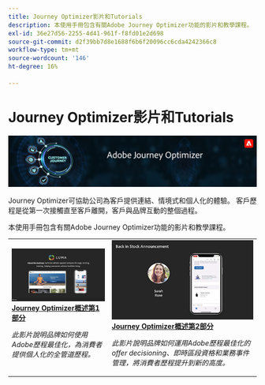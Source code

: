```yaml
---
title: Journey Optimizer影片和Tutorials
description: 本使用手冊包含有關Adobe Journey Optimizer功能的影片和教學課程。
exl-id: 36e27d56-2255-4d41-961f-f8fd01e2d698
source-git-commit: d2f39bb7d8e1688f6b6f20096cc6cda4242366c8
workflow-type: tm+mt
source-wordcount: '146'
ht-degree: 16%

---
```



# Journey Optimizer影片和Tutorials

![](./assets/ajo-banner.png)

Journey Optimizer可協助公司為客戶提供連結、情境式和個人化的體驗。 客戶歷程是從第一次接觸直至客戶離開，客戶與品牌互動的整個過程。 

本使用手冊包含有關Adobe Journey Optimizer功能的影片和教學課程。

<table>
<tr>
  <td>
    <a href="./introduction/journey-optimizer-overview-part-1.md">
      <img alt="Journey Optimizer概述第1部分 — 傳送全通路歷程（影片）" src="./assets/334174.jpg"/>
    </a>
    <div>
      <a href="./introduction/journey-optimizer-overview-part-1.md">
    <strong>Journey Optimizer概述第1部分  </strong>
    </a>
    </div>
    <p>
    <em>此影片說明品牌如何使用Adobe歷程最佳化，為消費者提供個人化的全管道歷程。</em>
    <p>
  </td>
    <td>
    <a href="./introduction/journey-optimizer-overview-part-2.md">
      <img alt="Journey Optimizer概述第2部分 — 傳送全通路歷程（影片）" src="./assets/334175.jpg"/>
    </a>
    <div>
      <a href="./introduction/journey-optimizer-overview-part-2.md">
    <strong>Journey Optimizer概述第2部分  </strong>
    </a>
    </div>
    <p>
    <em>此影片說明品牌如何運用Adobe歷程最佳化的offer decisioning、即時區段資格和業務事件管理，將消費者歷程提升到新的高度。</em>
    <p>
  </td>
</table>




